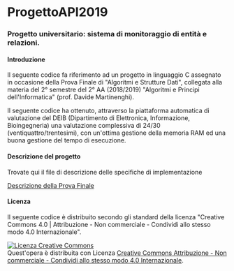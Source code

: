 # ProgettoAPI2019
<h3>Progetto universitario: sistema di monitoraggio di entità e relazioni.</h3>

<h4>Introduzione</h4>
<p>Il seguente codice fa riferimento ad un progetto in linguaggio C assegnato in occasione della Prova Finale di "Algoritmi e Strutture Dati", collegata alla materia del 2° semestre del 2° AA (2018/2019) "Algoritmi e Principi dell'Informatica" (prof. Davide Martinenghi).</p>
<p>Il seguente codice ha ottenuto, attraverso la piattaforma automatica di valutazione del DEIB (Dipartimento di Elettronica, Informazione, Bioingegneria) una valutazione complessiva di 24/30 (ventiquattro/trentesimi), con un'ottima gestione della memoria RAM ed una buona gestione del tempo di esecuzione.</p>

<h4>Descrizione del progetto</h4>
<p>Trovate qui il file di descrizione delle specifiche di implementazione</p>
<a href="http://home.deib.polimi.it/martinen/courses/api/ProvaFinale2019.pdf">Descrizione della Prova Finale</a>

<h4>Licenza</h4>
<p>Il seguente codice è distribuito secondo gli standard della licenza "Creative Commons 4.0 | Attribuzione - Non commerciale - Condividi allo stesso modo 4.0 Internazionale".</p>

<a rel="license" href="http://creativecommons.org/licenses/by-nc-sa/4.0/"><img alt="Licenza Creative Commons" style="border-width:0" src="https://i.creativecommons.org/l/by-nc-sa/4.0/88x31.png" /></a><br />Quest'opera è distribuita con Licenza <a rel="license" href="http://creativecommons.org/licenses/by-nc-sa/4.0/">Creative Commons Attribuzione - Non commerciale - Condividi allo stesso modo 4.0 Internazionale</a>.
